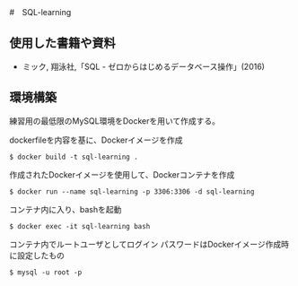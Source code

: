 #　SQL-learning

## 使用した書籍や資料

- ミック, 翔泳社,「SQL - ゼロからはじめるデータベース操作」(2016)

## 環境構築

練習用の最低限のMySQL環境をDockerを用いて作成する。

dockerfileを内容を基に、Dockerイメージを作成

```shell
$ docker build -t sql-learning .
```

作成されたDockerイメージを使用して、Dockerコンテナを作成

```shell
$ docker run --name sql-learning -p 3306:3306 -d sql-learning
```

コンテナ内に入り、bashを起動

```shell
$ docker exec -it sql-learning bash
```

コンテナ内でルートユーザとしてログイン
パスワードはDockerイメージ作成時に設定したもの

```shell
$ mysql -u root -p
```
